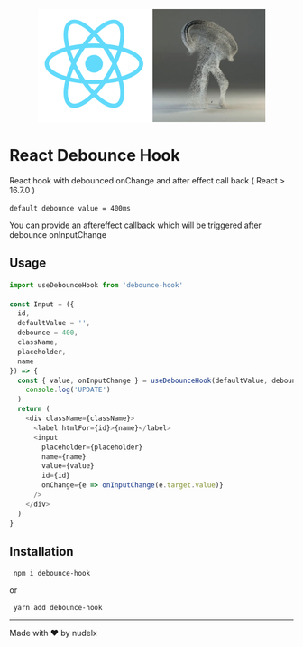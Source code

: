 <p align="center"><img width="200px" height="200px" style="max-width: 100%; margin-right: auto;  margin-left: auto; " src="https://raw.githubusercontent.com/nudelx/debounce-hook/master/img/logo.png" >
<img width="200px" height="200px" style="max-width: 100%; margin-right: auto;  margin-left: auto; " src="https://raw.githubusercontent.com/nudelx/debounce-hook/master/img/img.png" ></p>

# React Debounce Hook

React hook with debounced onChange and after effect call back ( React > 16.7.0 )

`default debounce value = 400ms`

You can provide an aftereffect callback which will be triggered after debounce onInputChange

## Usage

```js
import useDebounceHook from 'debounce-hook'

const Input = ({
  id,
  defaultValue = '',
  debounce = 400,
  className,
  placeholder,
  name
}) => {
  const { value, onInputChange } = useDebounceHook(defaultValue, debounce, () =>
    console.log('UPDATE')
  )
  return (
    <div className={className}>
      <label htmlFor={id}>{name}</label>
      <input
        placeholder={placeholder}
        name={name}
        value={value}
        id={id}
        onChange={e => onInputChange(e.target.value)}
      />
    </div>
  )
}
```

## Installation

```
 npm i debounce-hook
```

or

```
 yarn add debounce-hook
```

---

Made with ♥ by nudelx
